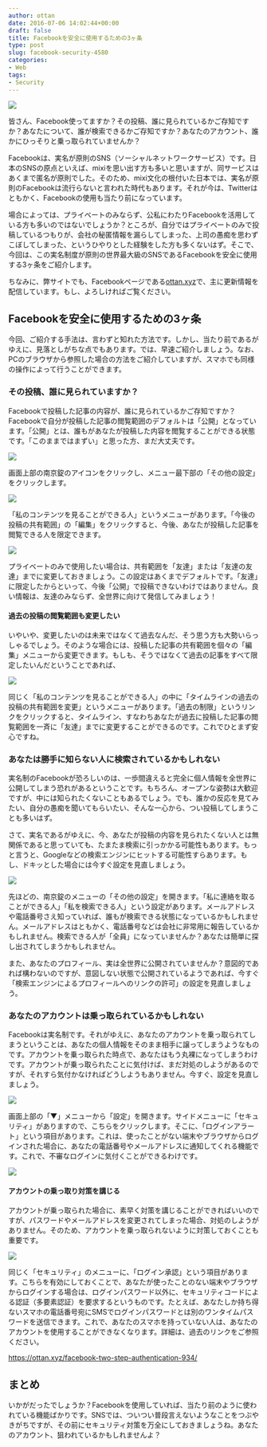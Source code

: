 ```yaml
---
author: ottan
date: 2016-07-06 14:02:44+00:00
draft: false
title: Facebookを安全に使用するための3ヶ条
type: post
slug: facebook-security-4580
categories:
- Web
tags:
- Security
---
```


![](/uploads/2016/07/160705-577bbc470fbe0.jpg)






皆さん、Facebook使ってますか？その投稿、誰に見られているかご存知ですか？あなたについて、誰が検索できるかご存知ですか？あなたのアカウント、誰かにひっそりと乗っ取られていませんか？





Facebookは、実名が原則のSNS（ソーシャルネットワークサービス）です。日本のSNSの原点といえば、mixiを思い出す方も多いと思いますが、同サービスはあくまで匿名が原則でした。そのため、mixi文化の根付いた日本では、実名が原則のFacebookは流行らないと言われた時代もあります。それが今は、Twitterはともかく、Facebookの使用も当たり前になっています。





場合によっては、プライベートのみならず、公私にわたりFacebookを活用している方も多いのではないでしょうか？ところが、自分ではプライベートのみで投稿しているつもりが、会社の秘匿情報を漏らしてしまった、上司の愚痴を思わずこぼしてしまった、というひやりとした経験をした方も多くないはず。そこで、今回は、この実名制度が原則の世界最大級のSNSであるFacebookを安全に使用する3ヶ条をご紹介します。





ちなみに、弊サイトでも、Facebookページである[ottan.xyz](https://www.facebook.com/ottanxyz/)で、主に更新情報を配信しています。もし、よろしければご覧ください。





## Facebookを安全に使用するための3ヶ条





今回、ご紹介する手法は、言わずと知れた方法です。しかし、当たり前であるがゆえに、見落としがちな点でもあります。では、早速ご紹介しましょう。なお、PCのブラウザから参照した場合の方法をご紹介していますが、スマホでも同様の操作によって行うことができます。





### その投稿、誰に見られていますか？





Facebookで投稿した記事の内容が、誰に見られているかご存知ですか？Facebookで自分が投稿した記事の閲覧範囲のデフォルトは「公開」となっています。「公開」とは、誰もがあなたが投稿した内容を閲覧することができる状態です。「このままではまずい」と思った方、まだ大丈夫です。





![](/uploads/2016/07/160705-577bbc4d8d01b.png)






画面上部の南京錠のアイコンをクリックし、メニュー最下部の「その他の設定」をクリックします。





![](/uploads/2016/07/160705-577bbc53843c8.png)






「私のコンテンツを見ることができる人」というメニューがあります。「今後の投稿の共有範囲」の「編集」をクリックすると、今後、あなたが投稿した記事を閲覧できる人を限定できます。





![](/uploads/2016/07/160705-577bbc5fcb131.png)






プライベートのみで使用したい場合は、共有範囲を「友達」または「友達の友達」までに変更しておきましょう。この設定はあくまでデフォルトです。「友達」に限定したからといって、今後「公開」で投稿できないわけではありません。良い情報は、友達のみならず、全世界に向けて発信してみましょう！





#### 過去の投稿の閲覧範囲も変更したい





いやいや、変更したいのは未来ではなくて過去なんだ、そう思う方も大勢いらっしゃるでしょう。そのような場合には、投稿した記事の共有範囲を個々の「編集」メニューから変更できます。もしも、そうではなくて過去の記事をすべて限定したいんだということであれば、





![](/uploads/2016/07/160705-577bbc6594e47.png)






同じく「私のコンテンツを見ることができる人」の中に「タイムラインの過去の投稿の共有範囲を変更」というメニューがあります。「過去の制限」というリンクをクリックすると、タイムライン、すなわちあなたが過去に投稿した記事の閲覧範囲を一斉に「友達」までに変更することができるのです。これでひとまず安心ですね。





### あなたは勝手に知らない人に検索されているかもしれない





実名制のFacebookが恐ろしいのは、一歩間違えると完全に個人情報を全世界に公開してしまう恐れがあるということです。もちろん、オープンな姿勢は大歓迎ですが、中には知られたくないこともあるでしょう。でも、誰かの反応を見てみたい、自分の愚痴を聞いてもらいたい、そんな一心から、つい投稿してしまうことも多いはず。





さて、実名であるがゆえに、今、あなたが投稿の内容を見られたくない人とは無関係であると思っていても、たまたま検索に引っかかる可能性もあります。もっと言うと、Googleなどの検索エンジンにヒットする可能性すらあります。もし、ドキッとした場合には今すぐ設定を見直しましょう。





![](/uploads/2016/07/160705-577bbc6d026e7.png)






先ほどの、南京錠のメニューの「その他の設定」を開きます。「私に連絡を取ることができる人」「私を検索できる人」という設定があります。メールアドレスや電話番号さえ知っていれば、誰もが検索できる状態になっているかもしれません。メールアドレスはともかく、電話番号などは会社に非常用に報告しているかもしれません。検索できる人が「全員」になっていませんか？あなたは簡単に探し出されてしまうかもしれません。





また、あなたのプロフィール、実は全世界に公開されていませんか？意図的であれば構わないのですが、意図しない状態で公開されているようであれば、今すぐ「検索エンジンによるプロフィールへのリンクの許可」の設定を見直しましょう。





### あなたのアカウントは乗っ取られているかもしれない





Facebookは実名制です。それがゆえに、あなたのアカウントを乗っ取られてしまうということは、あなたの個人情報をそのまま相手に譲ってしまうようなものです。アカウントを乗っ取られた時点で、あなたはもう丸裸になってしまうわけです。アカウントが乗っ取られたことに気付けば、まだ対処のしようがあるのですが、それすら気付かなければどうしようもありません。今すぐ、設定を見直しましょう。





![](/uploads/2016/07/160705-577bbc741f819.png)






画面上部の「▼」メニューから「設定」を開きます。サイドメニューに「セキュリティ」がありますので、こちらをクリックします。そこに、「ログインアラート」という項目があります。これは、使ったことがない端末やブラウザからログインされた場合に、あなたの電話番号やメールアドレスに通知してくれる機能です。これで、不審なログインに気付くことができるわけです。





![](/uploads/2016/07/160705-577bbc7ba60d8.png)






#### アカウントの乗っ取り対策を講じる





アカウントが乗っ取られた場合に、素早く対策を講じることができればいいのですが、パスワードやメールアドレスを変更されてしまった場合、対処のしようがありません。そのため、アカウントを乗っ取られないように対策しておくことも重要です。





![](/uploads/2016/07/160705-577bbc81a788e.png)






同じく「セキュリティ」のメニューに、「ログイン承認」という項目があります。こちらを有効にしておくことで、あなたが使ったことのない端末やブラウザからログインする場合は、ログインパスワード以外に、セキュリティコードによる認証（多要素認証）を要求するというものです。たとえば、あなたしか持ち得ないスマホの電話番号宛にSMSでログインパスワードとは別のワンタイムパスワードを送信できます。これで、あなたのスマホを持っていない人は、あなたのアカウントを使用することができなくなります。詳細は、過去のリンクをご参照ください。



https://ottan.xyz/facebook-two-step-authentication-934/



## まとめ





いかがだったでしょうか？Facebookを使用していれば、当たり前のように使われている機能ばかりです。SNSでは、ついつい普段言えないようなことをつぶやきがちですが、その前にセキュリティ対策を万全にしておきましょうね。あなたのアカウント、狙われているかもしれませんよ？
